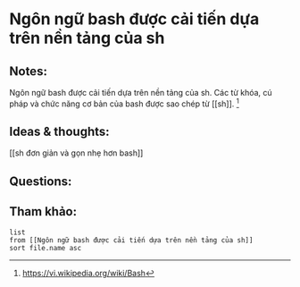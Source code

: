 # Ngôn ngữ bash được cải tiến dựa trên nền tảng của sh

## Notes:
Ngôn ngữ bash được cải tiến dựa trên nền tảng của sh. Các từ khóa, cú pháp và chức năng cơ bản của bash được sao chép từ [[sh]]. [^1]

## Ideas & thoughts:
[[sh đơn giản và gọn nhẹ hơn bash]]

## Questions:


## Tham khảo:
```dataview
list
from [[Ngôn ngữ bash được cải tiến dựa trên nền tảng của sh]]
sort file.name asc
```

[^1]: https://vi.wikipedia.org/wiki/Bash